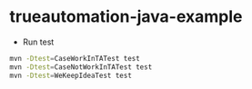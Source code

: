 # trueautomation-java-example

 
* Run test

```bash
mvn -Dtest=CaseWorkInTATest test
mvn -Dtest=CaseNotWorkInTATest test
mvn -Dtest=WeKeepIdeaTest test

```
